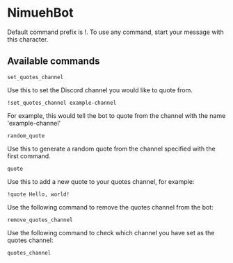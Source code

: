 # NimuehBot

Default command prefix is !. To use any command, start your message with this character.

## Available commands

    set_quotes_channel

Use this to set the Discord channel you would like to quote from.

    !set_quotes_channel example-channel

For example, this would tell the bot to quote from the channel with the name 'example-channel'

    random_quote

Use this to generate a random quote from the channel specified with the first command.

    quote

Use this to add a new quote to your quotes channel, for example:

    !quote Hello, world!

Use the following command to remove the quotes channel from the bot:

    remove_quotes_channel

Use the following command to check which channel you have set as the quotes channel:

    quotes_channel